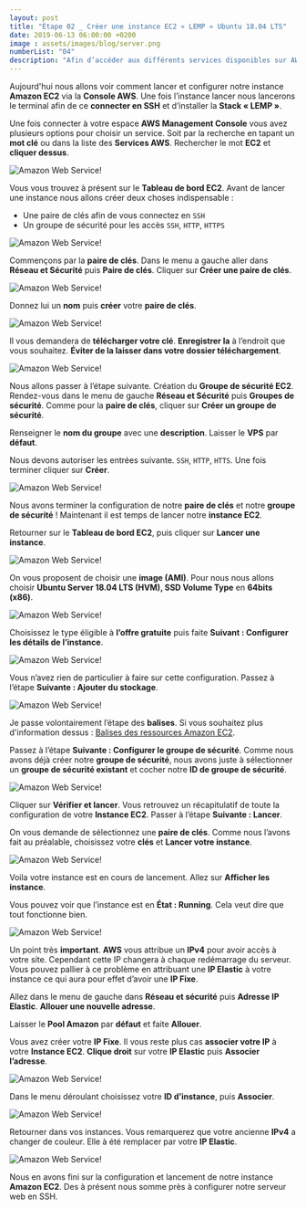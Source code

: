 ```yaml
---
layout: post
title: "Étape 02 _ Créer une instance EC2 « LEMP » Ubuntu 18.04 LTS"
date: 2019-06-13 06:00:00 +0200
image : assets/images/blog/server.png
numberList: "04"
description: "Afin d’accéder aux différents services disponibles sur AWS, vous devez vous créer un compte. Je vous explique ci-dessous comment faire."
---
```

Aujourd'hui nous allons voir comment lancer et configurer notre instance **Amazon EC2** via la **Console AWS**. Une fois l’instance lancer nous lancerons le terminal afin de ce **connecter en SSH** et d’installer la **Stack « LEMP »**.

Une fois connecter à votre espace **AWS Management Console** vous avez plusieurs options pour choisir un service. Soit par la recherche en tapant un **mot clé** ou dans la liste des **Services AWS**. Rechercher le mot **EC2** et **cliquer dessus**.

![Amazon Web Service!](/assets/images/blog/blog-aws-ec2-tableau-de-bord.png)

Vous vous trouvez à présent sur le **Tableau de bord EC2**. Avant de lancer une instance nous allons créer deux choses indispensable : 

- Une paire de clés afin de vous connectez en `SSH`
- Un groupe de sécurité pour les accès `SSH`, `HTTP`, `HTTPS`

![Amazon Web Service!](/assets/images/blog/blog-aws-ec2-tableau-de-bord-ec2.png)

Commençons par la **paire de clés**. Dans le menu a gauche aller dans **Réseau et Sécurité** puis **Paire de clés**. 
Cliquer sur **Créer une paire de clés**.

![Amazon Web Service!](/assets/images/blog/blog-aws-ec2-tableau-de-bord-paire-key.png)

Donnez lui un **nom** puis **créer** votre **paire de clés**.

![Amazon Web Service!](/assets/images/blog/blog-aws-ec2-tableau-de-bord-paire-key-2.png)

Il vous demandera de **télécharger votre clé**.
**Enregistrer la** à l’endroit que vous souhaitez. **Éviter de la laisser dans votre dossier téléchargement**.

![Amazon Web Service!](/assets/images/blog/blog-aws-ec2-tableau-de-bord-paire-key-3.png)

Nous allons passer à l’étape suivante. Création du **Groupe de sécurité EC2**.
Rendez-vous dans le menu de gauche **Réseau et Sécurité** puis **Groupes de sécurité**. Comme pour la **paire de clés**, cliquer sur **Créer un groupe de sécurité**.

Renseigner le **nom du groupe** avec une **description**. Laisser le **VPS** par **défaut**.

Nous devons autoriser les entrées suivante. `SSH`, `HTTP`, `HTTS`.  Une fois terminer cliquer sur **Créer**.

![Amazon Web Service!](/assets/images/blog/blog-aws-ec2-tableau-de-bord-group-security.png)

Nous avons terminer la configuration de notre **paire de clés** et notre **groupe de sécurité** ! 
Maintenant il est temps de lancer notre **instance EC2**.

Retourner sur le **Tableau de bord EC2**, puis cliquer sur **Lancer une instance**.

![Amazon Web Service!](/assets/images/blog/blog-aws-ec2-tableau-de-bord-ec2.png)

On vous proposent de choisir une **image (AMI)**. Pour nous nous allons choisir **Ubuntu Server 18.04 LTS (HVM), SSD Volume Type** en **64bits (x86)**.

![Amazon Web Service!](/assets/images/blog/blog-aws-ec2-tableau-de-bord-ami.png)

Choisissez le type éligible à **l’offre gratuite** puis faite **Suivant : Configurer les détails de l’instance**.

![Amazon Web Service!](/assets/images/blog/blog-aws-ec2-tableau-de-bord-ami-2.png)

Vous n’avez rien de particulier à faire sur cette configuration. Passez à l’étape **Suivante : Ajouter du stockage**.

![Amazon Web Service!](/assets/images/blog/blog-aws-ec2-tableau-de-bord-ami-3.png)

Je passe volontairement l’étape des **balises**. Si vous souhaitez plus d'information dessus : [Balises des ressources Amazon EC2](https://aws.amazon.com/fr/premiumsupport/knowledge-center/ec2-resource-tags/).

Passez à l’étape **Suivante : Configurer le groupe de sécurité**. Comme nous avons déjà créer notre **groupe de sécurité**, nous avons juste à sélectionner un **groupe de sécurité existant** et cocher notre **ID de groupe de sécurité**.

![Amazon Web Service!](/assets/images/blog/blog-aws-ec2-tableau-de-bord-ami-4.png)

Cliquer sur **Vérifier et lancer**. Vous retrouvez un récapitulatif de toute la configuration de votre **Instance EC2**. Passer à l’étape **Suivante : Lancer**.

On vous demande de sélectionnez une **paire de clés**. Comme nous l’avons fait au préalable, choisissez votre **clés** et **Lancer votre instance**.

![Amazon Web Service!](/assets/images/blog/blog-aws-ec2-tableau-de-bord-ami-5.png)

Voila votre instance est en cours de lancement. Allez sur **Afficher les instance**. 

Vous pouvez voir que l’instance est en **État : Running**. Cela veut dire que tout fonctionne bien.

![Amazon Web Service!](/assets/images/blog/blog-aws-ec2-tableau-de-bord-ami-6.png)

Un point très **important**. **AWS** vous attribue un **IPv4** pour avoir accès à votre site. Cependant cette IP changera à chaque redémarrage du serveur. Vous pouvez pallier à ce problème en attribuant une **IP Elastic** à votre instance ce qui aura pour effet d’avoir une **IP Fixe**. 

Allez dans le menu de gauche dans **Réseau et sécurité** puis **Adresse IP Elastic**. **Allouer une nouvelle adresse**. 

Laisser le **Pool Amazon** par **défaut** et faite **Allouer**.

Vous avez créer votre **IP Fixe**. Il vous reste plus cas **associer votre IP** à votre **Instance EC2**. **Clique droit** sur votre **IP Elastic** puis **Associer l’adresse**.

![Amazon Web Service!](/assets/images/blog/blog-aws-ec2-tableau-de-bord-ip-elastic.png)

Dans le menu déroulant choisissez votre **ID d’instance**, puis **Associer**. 

![Amazon Web Service!](/assets/images/blog/blog-aws-ec2-tableau-de-bord-ip-elastic-1.png)

Retourner dans vos instances. Vous remarquerez que votre ancienne **IPv4** a changer de couleur. Elle à été remplacer par votre **IP Elastic**.

![Amazon Web Service!](/assets/images/blog/blog-aws-ec2-tableau-de-bord-ip-elastic-2.png)

Nous en avons fini sur la configuration et lancement de notre instance **Amazon EC2**. Des à présent nous somme près à configurer notre serveur web en SSH.

